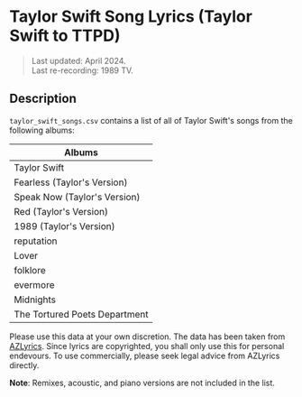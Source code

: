 # Taylor Swift Song Lyrics (Taylor Swift to TTPD)
> Last updated: April 2024. <br>
> Last re-recording: 1989 TV.

## Description
`taylor_swift_songs.csv` contains a list of all of Taylor Swift's songs from the following albums:

<div align="center">
  
|Albums|
|------|
|Taylor Swift|
|Fearless (Taylor's Version)|
|Speak Now (Taylor's Version)|
|Red (Taylor's Version)|
|1989 (Taylor's Version)|
|reputation|
|Lover|
|folklore|
|evermore|
|Midnights|
|The Tortured Poets Department|

</div>

Please use this data at your own discretion. The data has been taken from [AZLyrics](https://www.azlyrics.com). Since lyrics are copyrighted, you shall only use this for personal endevours. To use commercially, please seek legal advice from AZLyrics directly.

<b>Note</b>: Remixes, acoustic, and piano versions are not included in the list.
